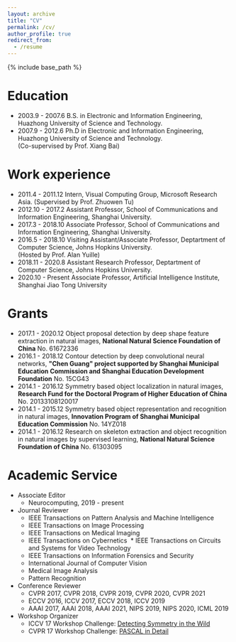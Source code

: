 ```yaml
---
layout: archive
title: "CV"
permalink: /cv/
author_profile: true
redirect_from:
  - /resume
---
```


{% include base_path %}

Education
======
* 2003.9 - 2007.6 B.S. in Electronic and Information Engineering, Huazhong University of Science and Technology. 
* 2007.9 - 2012.6 Ph.D in Electronic and Information Engineering, Huazhong University of Science and Technology. <br>
                  (Co-supervised by Prof. Xiang Bai) 

Work experience
======
* 2011.4 - 2011.12 Intern, Visual Computing Group, Microsoft Research Asia. (Supervised by Prof. Zhuowen Tu)
* 2012.10 - 2017.2 Assistant Professor, School of Communications and Information Engineering, Shanghai University.
* 2017.3 - 2018.10 Associate Professor, School of Communications and Information Engineering, Shanghai University.
* 2016.5 - 2018.10 Visiting Assistant/Associate Professor, Deptartment of Computer Science, Johns Hopkins University. <br>
                   (Hosted by Prof. Alan Yuille)
* 2018.11 - 2020.8 Assistant Research Professor, Deptartment of Computer Science, Johns Hopkins University.
* 2020.10 - Present Associate Professor, Artificial Intelligence Institute, Shanghai Jiao Tong University 
  
Grants
======
* 2017.1 - 2020.12       Object proposal detection by deep shape feature extraction in natural images, **National Natural Science Foundation of China** No. 61672336​
* 2016.1 - 2018.12       Contour detection by deep convolutional neural networks, **"Chen Guang" project supported by Shanghai Municipal Education Commission and Shanghai         Education Development Foundation** No. 15CG43​
* 2014.1 - 2016.12       Symmetry based object localization in natural images, **Research Fund for the Doctoral Program of Higher Education of China** No. 20133108120017
* 2014.1 - 2015.12       Symmetry based object representation and recognition in natural images, **Innovation Program of Shanghai Municipal Education Commission** No. 14YZ018
* 2014.1 - 2016.12       Research on skeleton extraction and object recognition in natural images by supervised learning, **National Natural Science Foundation of China** No. 61303095

Academic Service
======
* Associate Editor
	* Neurocomputing, 2019 - present
* Journal Reviewer	
	* IEEE Transactions on Pattern Analysis and Machine Intelligence
    * IEEE Transactions on Image Processing
	* IEEE Transactions on Medical Imaging
	* IEEE Transactions on Cybernetics
​    * IEEE Transactions on Circuits and Systems for Video Technology
    * IEEE Transactions on Information Forensics and Security
	* International Journal of Computer Vision
    * Medical Image Analysis
	* Pattern Recognition
* Conference Reviewer
	* CVPR 2017, CVPR 2018, CVPR 2019, CVPR 2020, CVPR 2021
	* ECCV 2016, ICCV 2017, ECCV 2018, ICCV 2019
	* AAAI 2017, AAAI 2018, AAAI 2021, NIPS 2019, NIPS 2020, ICML 2019
* Workshop Organizer
	* ICCV 17 Workshop Challenge: [Detecting Symmetry in the Wild](https://sites.google.com/view/symcomp17/home)
	* CVPR 17 Workshop Challenge: [PASCAL in Detail](https://sites.google.com/view/pasd/home)

